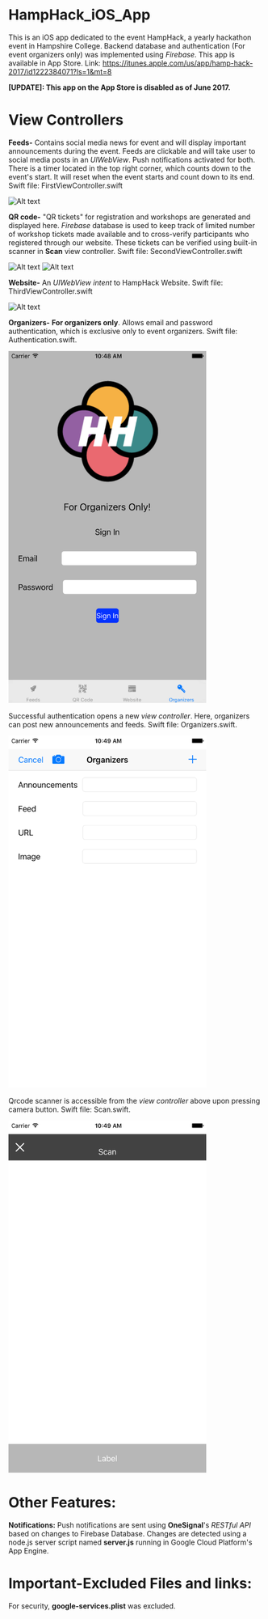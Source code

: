 # HampHack_iOS_App
This is an iOS app dedicated to the event HampHack, a yearly hackathon event in Hampshire College. Backend database and authentication (For event organizers only) was implemented using *Firebase*. This app is available in App Store. Link: https://itunes.apple.com/us/app/hamp-hack-2017/id1222384071?ls=1&mt=8

**[UPDATE]: This app on the App Store is disabled as of June 2017.**

# View Controllers
**Feeds-**
Contains social media news for event and will display important announcements during the event. Feeds are clickable and will take user to social media posts in an *UIWebView*. Push notifications activated for both. There is a timer located in the top right corner, which counts down to the event's start. It will reset when the event starts and count down to its end. Swift file: FirstViewController.swift

![Alt text](http://a5.mzstatic.com/us/r30/Purple122/v4/77/1a/a5/771aa5e1-edbd-ee83-b916-d63eefbc4b22/screen696x696.jpeg "Optional title")

**QR code-**
"QR tickets" for registration and workshops are generated and displayed here. *Firebase* database is used to keep track of limited number of workshop tickets made available and to cross-verify participants who registered through our website. These tickets can be verified using built-in scanner in **Scan** view controller. Swift file: SecondViewController.swift

![Alt text](http://a4.mzstatic.com/us/r30/Purple111/v4/39/bc/24/39bc2437-d452-e73f-322a-aa8516019d0e/screen696x696.jpeg "Optional title")
![Alt text](http://a1.mzstatic.com/us/r30/Purple111/v4/a6/b7/48/a6b748db-816b-77d3-2727-44b1f5912e37/screen696x696.jpeg "Optional title")

**Website-**
An *UIWebView intent* to HampHack Website. Swift file: ThirdViewController.swift

![Alt text](http://a3.mzstatic.com/us/r30/Purple122/v4/eb/e6/dd/ebe6dde8-c3d8-7a99-8e37-cfc8a529a32f/screen696x696.jpeg "Optional title")

**Organizers-**
 **For organizers only**. Allows email and password authentication, which is exclusive only to event organizers. Swift file: Authentication.swift.
 
 <img src="https://raw.githubusercontent.com/Tapojit/HampHack_iOS_App/master/sign%20in_ios.png" alt="alt text" width="392" height="696">

Successful authentication opens a new *view controller*. Here, organizers can post new announcements and feeds. Swift file: Organizers.swift.

<img src="https://raw.githubusercontent.com/Tapojit/HampHack_iOS_App/master/organize_iOS.png" alt="alt text" width="392" height="696">

Qrcode scanner is accessible from the *view controller* above upon pressing camera button. Swift file: Scan.swift.

<img src="https://raw.githubusercontent.com/Tapojit/HampHack_iOS_App/master/scan_ios.png" alt="alt text" width="392" height="696">

# Other Features:
**Notifications:**
Push notifications are sent using **OneSignal**'s *RESTful API* based on changes to Firebase Database. Changes are detected using a node.js server script named **server.js** running in Google Cloud Platform's App Engine. 


# Important-Excluded Files and links:
For security, **google-services.plist** was excluded.
